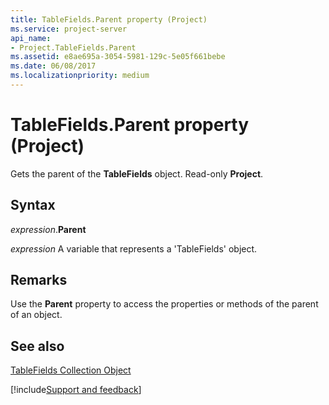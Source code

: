 ```yaml
---
title: TableFields.Parent property (Project)
ms.service: project-server
api_name:
- Project.TableFields.Parent
ms.assetid: e8ae695a-3054-5981-129c-5e05f661bebe
ms.date: 06/08/2017
ms.localizationpriority: medium
---
```



# TableFields.Parent property (Project)

Gets the parent of the **TableFields** object. Read-only **Project**.


## Syntax

_expression_.**Parent**

_expression_ A variable that represents a 'TableFields' object.


## Remarks

Use the **Parent** property to access the properties or methods of the parent of an object.


## See also


[TableFields Collection Object](Project.tablefields.md)

[!include[Support and feedback](~/includes/feedback-boilerplate.md)]